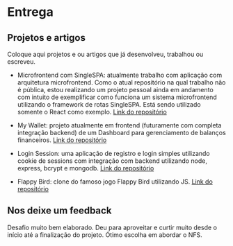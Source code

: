 # Entrega

## Projetos e artigos

Coloque aqui projetos e ou artigos que já desenvolveu, trabalhou ou escreveu.

- Microfrontend com SingleSPA: atualmente trabalho com aplicação com arquitetura microfrontend. Como o atual repositório na qual trabalho não é pública, estou realizando um projeto pessoal ainda em andamento com intuito de exemplificar como funciona um sistema microfrontend utilizando o framework de rotas SingleSPA. Está sendo utilizado somente o React como exemplo.
[Link do repositório](https://github.com/hitmain13/microfrontend-singleSPA-reactsx)

- My Wallet: projeto atualmente em frontend (futuramente com completa integração backend) de um Dashboard para gerenciamento de balanços financeiros.
[Link do repositório]( https://github.com/hitmain13/my-wallet-react.js)

- Login Session: uma aplicação de registro e login simples utilizando cookie de sessions com integração com backend utilizando node, express, bcrypt e mongodb.
[Link do repositório](https://github.com/hitmain13/passport-login-register)

- Flappy Bird: clone do famoso jogo Flappy Bird utilizando JS.
[Link do repositório](https://github.com/hitmain13/flappy-bird-game)

## Nos deixe um feedback

Desafio muito bem elaborado. Deu para aproveitar e curtir muito desde o início até a finalização do projeto. Ótimo escolha em abordar o NFS.

